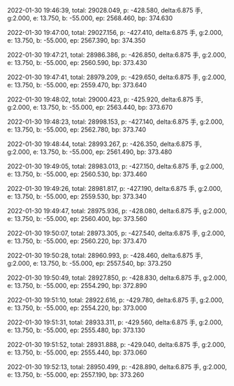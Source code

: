 2022-01-30 19:46:39, total: 29028.049, p: -428.580, delta:6.875 手, g:2.000, e: 13.750, b: -55.000, ep: 2568.460, bp: 374.630

2022-01-30 19:47:00, total: 29027.156, p: -427.410, delta:6.875 手, g:2.000, e: 13.750, b: -55.000, ep: 2567.390, bp: 374.350

2022-01-30 19:47:21, total: 28986.386, p: -426.850, delta:6.875 手, g:2.000, e: 13.750, b: -55.000, ep: 2560.590, bp: 373.430

2022-01-30 19:47:41, total: 28979.209, p: -429.650, delta:6.875 手, g:2.000, e: 13.750, b: -55.000, ep: 2559.470, bp: 373.640

2022-01-30 19:48:02, total: 29000.423, p: -425.920, delta:6.875 手, g:2.000, e: 13.750, b: -55.000, ep: 2563.440, bp: 373.670

2022-01-30 19:48:23, total: 28998.153, p: -427.140, delta:6.875 手, g:2.000, e: 13.750, b: -55.000, ep: 2562.780, bp: 373.740

2022-01-30 19:48:44, total: 28993.267, p: -426.350, delta:6.875 手, g:2.000, e: 13.750, b: -55.000, ep: 2561.490, bp: 373.480

2022-01-30 19:49:05, total: 28983.013, p: -427.150, delta:6.875 手, g:2.000, e: 13.750, b: -55.000, ep: 2560.530, bp: 373.460

2022-01-30 19:49:26, total: 28981.817, p: -427.190, delta:6.875 手, g:2.000, e: 13.750, b: -55.000, ep: 2559.530, bp: 373.340

2022-01-30 19:49:47, total: 28975.936, p: -428.080, delta:6.875 手, g:2.000, e: 13.750, b: -55.000, ep: 2560.400, bp: 373.560

2022-01-30 19:50:07, total: 28973.305, p: -427.540, delta:6.875 手, g:2.000, e: 13.750, b: -55.000, ep: 2560.220, bp: 373.470

2022-01-30 19:50:28, total: 28960.993, p: -428.460, delta:6.875 手, g:2.000, e: 13.750, b: -55.000, ep: 2557.540, bp: 373.250

2022-01-30 19:50:49, total: 28927.850, p: -428.830, delta:6.875 手, g:2.000, e: 13.750, b: -55.000, ep: 2554.290, bp: 372.890

2022-01-30 19:51:10, total: 28922.616, p: -429.780, delta:6.875 手, g:2.000, e: 13.750, b: -55.000, ep: 2554.220, bp: 373.000

2022-01-30 19:51:31, total: 28933.311, p: -429.560, delta:6.875 手, g:2.000, e: 13.750, b: -55.000, ep: 2555.480, bp: 373.130

2022-01-30 19:51:52, total: 28931.888, p: -429.040, delta:6.875 手, g:2.000, e: 13.750, b: -55.000, ep: 2555.440, bp: 373.060

2022-01-30 19:52:13, total: 28950.499, p: -428.890, delta:6.875 手, g:2.000, e: 13.750, b: -55.000, ep: 2557.190, bp: 373.260